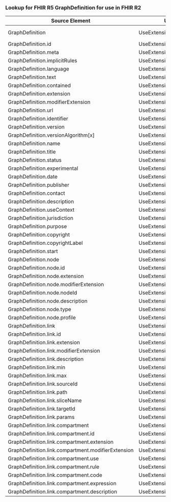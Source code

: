 ### Lookup for FHIR R5 GraphDefinition for use in FHIR R2

| Source Element | Usage | Target |
| -------------- | ----- | ------ |
| GraphDefinition | UseExtension | http://hl7.org/fhir/5.0/StructureDefinition/extension-GraphDefinition |
| GraphDefinition.id | UseExtensionFromAncestor | - |
| GraphDefinition.meta | UseExtensionFromAncestor | - |
| GraphDefinition.implicitRules | UseExtensionFromAncestor | - |
| GraphDefinition.language | UseExtensionFromAncestor | - |
| GraphDefinition.text | UseExtensionFromAncestor | - |
| GraphDefinition.contained | UseExtensionFromAncestor | - |
| GraphDefinition.extension | UseExtensionFromAncestor | - |
| GraphDefinition.modifierExtension | UseExtensionFromAncestor | - |
| GraphDefinition.url | UseExtensionFromAncestor | - |
| GraphDefinition.identifier | UseExtensionFromAncestor | - |
| GraphDefinition.version | UseExtensionFromAncestor | - |
| GraphDefinition.versionAlgorithm[x] | UseExtensionFromAncestor | - |
| GraphDefinition.name | UseExtensionFromAncestor | - |
| GraphDefinition.title | UseExtensionFromAncestor | - |
| GraphDefinition.status | UseExtensionFromAncestor | - |
| GraphDefinition.experimental | UseExtensionFromAncestor | - |
| GraphDefinition.date | UseExtensionFromAncestor | - |
| GraphDefinition.publisher | UseExtensionFromAncestor | - |
| GraphDefinition.contact | UseExtensionFromAncestor | - |
| GraphDefinition.description | UseExtensionFromAncestor | - |
| GraphDefinition.useContext | UseExtensionFromAncestor | - |
| GraphDefinition.jurisdiction | UseExtensionFromAncestor | - |
| GraphDefinition.purpose | UseExtensionFromAncestor | - |
| GraphDefinition.copyright | UseExtensionFromAncestor | - |
| GraphDefinition.copyrightLabel | UseExtensionFromAncestor | - |
| GraphDefinition.start | UseExtensionFromAncestor | - |
| GraphDefinition.node | UseExtensionFromAncestor | - |
| GraphDefinition.node.id | UseExtensionFromAncestor | - |
| GraphDefinition.node.extension | UseExtensionFromAncestor | - |
| GraphDefinition.node.modifierExtension | UseExtensionFromAncestor | - |
| GraphDefinition.node.nodeId | UseExtensionFromAncestor | - |
| GraphDefinition.node.description | UseExtensionFromAncestor | - |
| GraphDefinition.node.type | UseExtensionFromAncestor | - |
| GraphDefinition.node.profile | UseExtensionFromAncestor | - |
| GraphDefinition.link | UseExtensionFromAncestor | - |
| GraphDefinition.link.id | UseExtensionFromAncestor | - |
| GraphDefinition.link.extension | UseExtensionFromAncestor | - |
| GraphDefinition.link.modifierExtension | UseExtensionFromAncestor | - |
| GraphDefinition.link.description | UseExtensionFromAncestor | - |
| GraphDefinition.link.min | UseExtensionFromAncestor | - |
| GraphDefinition.link.max | UseExtensionFromAncestor | - |
| GraphDefinition.link.sourceId | UseExtensionFromAncestor | - |
| GraphDefinition.link.path | UseExtensionFromAncestor | - |
| GraphDefinition.link.sliceName | UseExtensionFromAncestor | - |
| GraphDefinition.link.targetId | UseExtensionFromAncestor | - |
| GraphDefinition.link.params | UseExtensionFromAncestor | - |
| GraphDefinition.link.compartment | UseExtensionFromAncestor | - |
| GraphDefinition.link.compartment.id | UseExtensionFromAncestor | - |
| GraphDefinition.link.compartment.extension | UseExtensionFromAncestor | - |
| GraphDefinition.link.compartment.modifierExtension | UseExtensionFromAncestor | - |
| GraphDefinition.link.compartment.use | UseExtensionFromAncestor | - |
| GraphDefinition.link.compartment.rule | UseExtensionFromAncestor | - |
| GraphDefinition.link.compartment.code | UseExtensionFromAncestor | - |
| GraphDefinition.link.compartment.expression | UseExtensionFromAncestor | - |
| GraphDefinition.link.compartment.description | UseExtensionFromAncestor | - |
